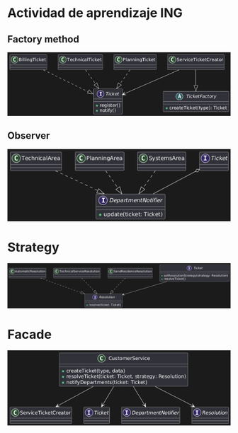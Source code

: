 # Actividad de aprendizaje ING

## Factory method
![factory_method](img/factory_method.png)

## Observer
![observer](img/observer.png)

# Strategy
![Strategy](img/strategy.png)

# Facade
![facade](img/facade.png)
